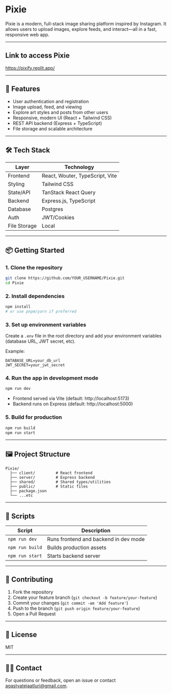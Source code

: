 # Pixie

Pixie is a modern, full-stack image sharing platform inspired by Instagram. It allows users to upload images, explore feeds, and interact—all in a fast, responsive web app.

---

## Link to access Pixie
https://pixify.replit.app/

---

## 🚀 Features

- User authentication and registration
- Image upload, feed, and viewing
- Explore art styles and posts from other users
- Responsive, modern UI (React + Tailwind CSS)
- REST API backend (Express + TypeScript)
- File storage and scalable architecture

---

## 🛠️ Tech Stack

| Layer         | Technology                                |
|---------------|-------------------------------------------|
| Frontend      | React, Wouter, TypeScript, Vite           |
| Styling       | Tailwind CSS                              |
| State/API     | TanStack React Query                      |
| Backend       | Express.js, TypeScript                    |
| Database      | Postgres                                  |
| Auth          | JWT/Cookies                               |
| File Storage  | Local                                     |

---

## 📦 Getting Started

### 1. Clone the repository

```bash
git clone https://github.com/YOUR_USERNAME/Pixie.git
cd Pixie
```

### 2. Install dependencies

```bash
npm install
# or use pnpm/yarn if preferred
```

### 3. Set up environment variables

Create a `.env` file in the root directory and add your environment variables (database URL, JWT secret, etc).

Example:
```
DATABASE_URL=your_db_url
JWT_SECRET=your_jwt_secret
```

### 4. Run the app in development mode

```bash
npm run dev
```

- Frontend served via Vite (default: http://localhost:5173)
- Backend runs on Express (default: http://localhost:5000)

### 5. Build for production

```bash
npm run build
npm run start
```

---

## 🖼️ Project Structure

```
Pixie/
  ├── client/         # React frontend
  ├── server/         # Express backend
  ├── shared/         # Shared types/utilities
  ├── public/         # Static files
  ├── package.json
  └── ...etc
```

---

## 📝 Scripts

| Script          | Description                              |
|-----------------|------------------------------------------|
| `npm run dev`   | Runs frontend and backend in dev mode    |
| `npm run build` | Builds production assets                 |
| `npm run start` | Starts backend server                    |

---

## 🤝 Contributing

1. Fork the repository
2. Create your feature branch (`git checkout -b feature/your-feature`)
3. Commit your changes (`git commit -am 'Add feature'`)
4. Push to the branch (`git push origin feature/your-feature`)
5. Open a Pull Request

---

## 📄 License

MIT

---

## 🙋‍♂️ Contact

For questions or feedback, open an issue or contact [agastyatejaatluri@gmail.com](mailto:agastyatejaatluri@gmail.com).

```
